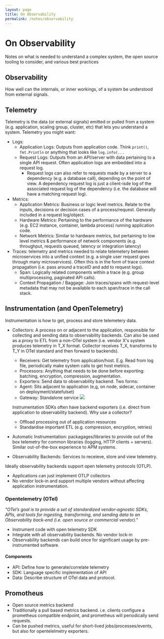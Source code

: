 ```yaml
---
layout: page
title: On Observability
permalink: /notes/observability
---
```


# On Observability
Notes on what is needed to understand a complex system, the open source tooling to consider, and various best practices

## Observability
How well can the internals, or inner workings, of a system be understood from external signals.

## Telemetry
Telemetry is the data (or external signals) emitted or pulled from a system (e.g. application, scaling group, cluster, etc) that lets you understand a system. Telemetry you might want:
- Logs: 
     - Application Logs: Outputs from application code. Think `print()`, `fmt.Println` or anything that looks like `log.info(...`
     - Request Logs: Outputs from an API/server with data pertaining to a single API request. Often application logs are embedded into a request log. 
        - Request logs can also refer to requests made by a server to a dependency (e.g. a database call), depending on the point of view. A dependency request log is just a client-isde log of the associated request log of the dependency (i.e. the database will have a matching request log). 
- Metrics:
    - Application Metrics: Business or logic level metrics. Relate to the inputs, decisions or decision cases of a process/request. Generally included in a request log/object.
    - Hardware Metrics: Pertaining to the performance of the hardware (e.g. EC2 instance, container, lambda process) running application code. 
    - Network Metrics: Similar to hardware metrics, but pertaining to low level metrics & performance of network components (e.g. throughput, requests queued, latency or integration latency)
- Traces: telemetry and metrics needed to relate telemetery between microservices into a unified context (e.g. a single user request goes through many microservices). Often this is in the form of trace context propagation (i.e. pass around a traceID and add to request logs).
    - Span: Logically related components within a trace (e.g. group multiprocessing, paginated API calls). 
    - Context Propagation / Baggage: Join traces/spans with request-level metadata that may not be available to each span/trace in the call stack.

## Instrumentation (and OpenTelemetry)
Instrumentation is how to get, process and store telemetery data.

- Collectors: A process on or adjacent to the application, responsible for collecting and sending data to observability backends. Can also be used as a proxy to ETL from a non-OTel system (i.e. vendor X's system produces telemetry in T_X format. Collector receives T_X, transforms to T_Y in OTel standard and then forward to backends).
    - Receivers: Get telemetry from application/host. E.g. Read from log file, periodically make system calls to get host metrics.
    - Processors: Anything that needs to be done before exporting: batching, encryption, compression, augmentation.
    - Exporters: Send data to observability backend.
  Two forms:
    - Agent: Sits adjacent to application (e,g, on node, sidecar, container on deployment/statefulset)
    - Gateway: Standalone service ![](https://github.com/open-telemetry/opentelemetry-collector-contrib/raw/main/examples/demo/demo-arch.png)

  Instrumentation SDKs often have backend exporters (i.e. direct from application to observability backend). Why use a collector?
    - Offload processing out of application resources
    - Standardise important ETL (e.g. compression, encryption, retries)

- Automatic Instrumentation: packagages/libraries to provide out of the box telemetry for common libraries (logging, HTTP clients + servers). Similar out-of-the-box experience to APM systems. 
- Observability Backends: Services to receieve, store and view telemetry.

Ideally observability backends support open telemetry protocols (OTLP).
 - Applications can just implement OTLP collectors 
 - No vendor lock-in and support multiple vendors without affecting application instrumentation.

### Opentelemetry (OTel)
_"OTel’s goal is to provide a set of standardized vendor-agnostic SDKs, APIs, and tools for ingesting, transforming, and sending data to an Observability back-end (i.e. open source or commercial vendor)."_
 - Instrument code with open telemetry SDK
 - Integrate with all observability backends. No vendor lock-in
 - Observability backends can build once for significant usage by pre-instrumented software.

#### Components
- API: Define how to generate/correlate telemetry
- SDK: Language specific implementation of API
- Data: Describe structure of OTel data and protocol.


## Promotheus
- Open source metrics backend
- Traditionally a pull based metrics backend. i.e. clients configure a prometheus compatible endpoint, and prometheus will periodically send requests.
- Can be pushed metrics, useful for short-lived jobs/processes/events, but also for opentelelmetry exporters.
